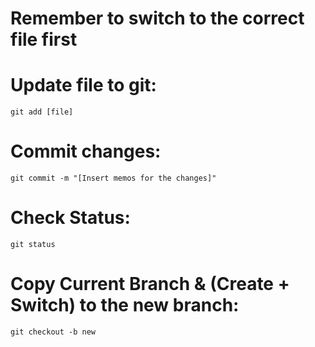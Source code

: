 # Remember to switch to the correct file first

# Update file to git:
	git add [file]

# Commit changes:
	git commit -m "[Insert memos for the changes]"

# Check Status:
	git status

# Copy Current Branch & (Create + Switch) to the new branch:
	git checkout -b new